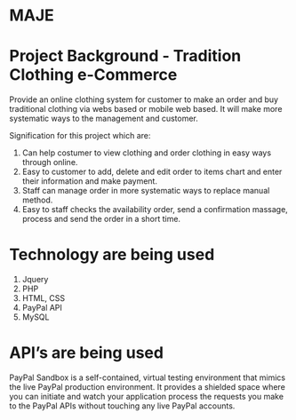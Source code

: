 # MAJE

# Project Background - Tradition Clothing e-Commerce
Provide an online clothing system for customer to make an order and buy traditional clothing via webs based or mobile web based. It will make more systematic ways to the management and customer.

Signification for this project which are:
1) Can help costumer to view clothing and order clothing in easy ways through online.
2) Easy to customer to add, delete and edit order to items chart and enter their information and make payment.
3) Staff can manage order in more systematic ways to replace manual method.
4) Easy to staff  checks the availability order, send a confirmation massage, process and send the order in a short time.

# Technology are being used
1) Jquery
2) PHP
3) HTML, CSS
4) PayPal API
5) MySQL

# API’s are being used
PayPal Sandbox is a self-contained, virtual testing environment that mimics the live PayPal production environment. It provides a shielded space where you can initiate and watch your application process the requests you make to the PayPal APIs without touching any live PayPal accounts.
